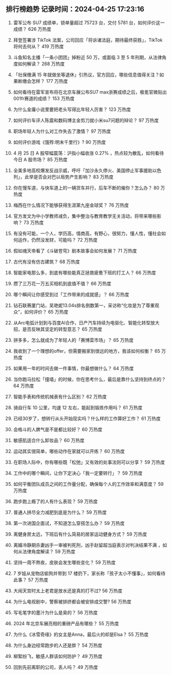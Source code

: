 
## 排行榜趋势 记录时间：2024-04-25 17:23:16
  
  1. 雷军公布 SU7 成绩单，锁单量超过 75723 台，交付 5781 台，如何评价这一成绩？ 626 万热度
    
  2. 拜登签署涉 TikTok 法案，公司回应「将诉诸法庭，期待最终获胜」，TikTok 将何去何从？ 419 万热度
    
  3. 斗鱼知名主播「一条小团团」掉粉近 50 万，或面临 3 至 5 年刑期，从法律角度如何解读？ 268 万热度
    
  4. 「社保缴满 15 年就做坐等退休」引热议，官方回应，哪些信息值得关注？如果断缴会怎样？ 177 万热度
    
  5. 如何看待在雷军宣布将在北京车展公布SU7 max浙赛成绩之后，极氪官微贴出001fr赛道的成绩？ 153 万热度
    
  6. 为什么金庸小说里要把老头写得比年轻人厉害？ 123 万热度
    
  7. 如何评价车评人陈震和数码博主金剪刀就小米su7问题的辩论？ 97 万热度
    
  8. 职场年轻人为什么对工作失去了激情？ 97 万热度
    
  9. 如何评价游戏《饿殍:明末千里行》? 90 万热度
    
  10. 4 月 25 日 A 股窄幅震荡：沪指小幅收涨 0.27% ，热点较为散乱，如何看待今日 A 股市场？ 85 万热度
    
  11. 全美多地高校爆发反战示威，呼吁「加沙永久停火、美国停止军事援助以色列」，此举是否会对巴以局势产生影响？ 83 万热度
    
  12. 你在慢车道，与快车道上的一辆货车并行，后车不断的催你？怎么办？ 80 万热度
    
  13. 梅西在什么情况下能够获得生涯第九座金球奖？ 76 万热度
    
  14. 官方发文为中小学教师减负，集中整治与教育教学无关活动，将带来哪些影响？ 73 万热度
    
  15. 有没有可能，一个人，学历高，情商高，有野心，很努力，懂人性，懂社会如何运作，仍然没发财，可能吗？ 72 万热度
    
  16. 假如魂天帝看了《斗破苍穹》剧本故事会如何发展？ 71 万热度
    
  17. 古代有没有仿古建筑？ 68 万热度
    
  18. 智能家电那么多，到底有哪些能真正拯救疲惫下班的打工人？ 66 万热度
    
  19. 攒了三万花一万五买相机到底值不值？ 66 万热度
    
  20. 哪个瞬间让你感受到过「工作带来的成就感」？ 66 万热度
    
  21. 钻石联赛厦门站，吴艳妮13.04s排名倒数第一，采访称“化妆是为了尊重观众”，如何评价？ 65 万热度
    
  22. 从Arc电弧计划到与百度AI合作，日产汽车持续为电驱化、智能化转型放大招，是否反映其坚定的转型意志？ 65 万热度
    
  23. 拼多多，怎么就成为了年轻人的「赛博菜市场」？ 65 万热度
    
  24. 我收到了一个理想的offer，但需要搬家到很远的地方，我该如何权衡？ 65 万热度
    
  25. 如果用一年的时间去做一件事情，你最想做什么？ 64 万热度
    
  26. 当你跑马拉松「撞墙」的时候，你在思考什么，最后是靠什么坚持到终点的？ 64 万热度
    
  27. 智能手表和传统机械表有什么区别？ 62 万热度
    
  28. 骑自行车 10 公里，均速 12 左右，能起到锻炼作用吗？ 61 万热度
    
  29. 已经30岁了，想转行从头开始现实吗？什么样的工作算好工作？ 61 万热度
    
  30. 会格斗的人脾气是不是都比较好？ 60 万热度
    
  31. 敏感肌适合什么卸妆品？ 60 万热度
    
  32. 运动其实很简单，哪些动作在家就可以开练？ 60 万热度
    
  33. 在职场人际中，你有哪些既「松弛」又有效的处事法则可以分享？ 59 万热度
    
  34. 工作中的哪个瞬间，让你下定决心「我一定要转行」？ 59 万热度
    
  35. 如何平衡团队成员之间的工作量分配，确保每个人的工作效率和满意度？ 59 万热度
    
  36. 跑步跑上瘾了的人有什么表现？ 59 万热度
    
  37. 普通人拼尽全力减肥到底是为什么？ 59 万热度
    
  38. 第一次进国企面试，不知道怎么穿搭怎么办？ 59 万热度
    
  39. 离健身房太远，下班后有什么简易的居家运动健身方式？ 59 万热度
    
  40. 离婚冷静期杀妻凶手一审被判死刑，凶手赵留超当庭表示对判决结果不满 ，如何从法律角度解读？ 59 万热度
    
  41. 坚持一周不熬夜，皮肤会发生哪些变化？ 59 万热度
    
  42. 7 岁娃从宠物店偷狗并带到 17 楼扔下，家长称「孩子太小不懂事」，如何看待此事？ 57 万热度
    
  43. 大闹天宫时太上老君是放水还是真的打不过? 56 万热度
    
  44. 为什么电视剧中，警察被排挤都会被安排成交警? 56 万热度
    
  45. 写毛笔字的墨汁为什么是臭的？ 56 万热度
    
  46. 2024 年北京车展亮相的重磅产品有哪些？ 55 万热度
    
  47. 为什么《冰雪奇缘》的女主是Anna，最后火的却是Elsa？ 55 万热度
    
  48. 为什么身边经常跑步的人还是胖？ 54 万热度
    
  49. 柳絮纷飞，敏感人群该如何防护？ 49 万热度
    
  50. 回到先前离职的公司，丢人吗？ 49 万热度
    